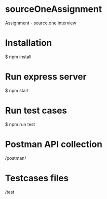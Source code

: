 # sourceOneAssignment
Assignment - source.one interview 

# Installation
$ npm install

# Run express server
$ npm start

# Run test cases
$ npm run test

# Postman API collection
/postman/

# Testcases files
/test
